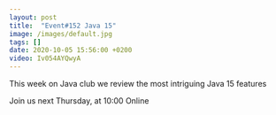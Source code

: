 ```yaml
---
layout: post
title:  "Event#152 Java 15"
image: /images/default.jpg
tags: []
date: 2020-10-05 15:56:00 +0200
video: Iv054AYQwyA
---
```


This week on Java club we review the most intriguing Java 15 features![]()

Join us next Thursday, at 10:00 Online
